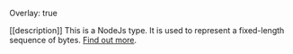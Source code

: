 Overlay: true

[[description]]
This is a NodeJs type. It is used to represent a fixed-length sequence of bytes. 
[Find out more](https://nodejs.org/api/buffer.html).

